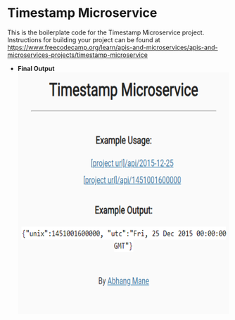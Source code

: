 # Timestamp Microservice

This is the boilerplate code for the Timestamp Microservice project. Instructions for building your project can be found at https://www.freecodecamp.org/learn/apis-and-microservices/apis-and-microservices-projects/timestamp-microservice

- **Final Output**  
  <img src="Screenshots/TMS1.PNG" alt="Screenshot 1" width="700" height="550">
